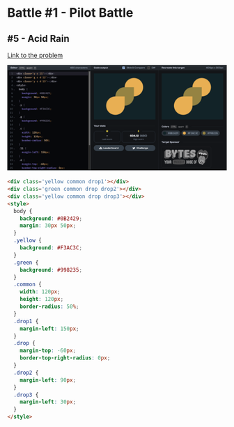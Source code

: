 # Battle #1 - Pilot Battle

## #5 - Acid Rain

[Link to the problem](https://cssbattle.dev/play/5)

![result](../../Images/Battle%201/5-Acid%20Rain.png)

```html
<div class='yellow common drop1'></div>
<div class='green common drop drop2'></div>
<div class='yellow common drop drop3'></div>
<style>
  body {
    background: #0B2429;
    margin: 30px 50px;
  }
  .yellow {
    background: #F3AC3C;
  }
  .green {
    background: #998235;
  }
  .common {
    width: 120px;
    height: 120px;
    border-radius: 50%;
  }
  .drop1 {
    margin-left: 150px;
  }
  .drop {
    margin-top: -60px;
    border-top-right-radius: 0px;
  }
  .drop2 {
    margin-left: 90px;
  }
  .drop3 {
    margin-left: 30px;
  }
</style>
```